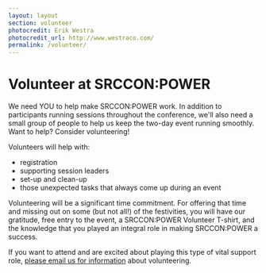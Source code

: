 ```yaml
---
layout: layout
section: volunteer
photocredit: Erik Westra
photocredit_url: http://www.westraco.com/
permalink: /volunteer/
---
```


# Volunteer at SRCCON:POWER

We need YOU to help make SRCCON:POWER work. In addition to participants running sessions throughout the conference, we'll also need a small group of people to help us keep the two-day event running smoothly. Want to help? Consider volunteering!

Volunteers will help with:

* registration
* supporting session leaders
* set-up and clean-up
* those unexpected tasks that always come up during an event

Volunteering will be a significant time commitment. For offering that time and missing out on some (but not all!) of the festivities, you will have our gratitude, free entry to the event, a SRCCON:POWER Volunteer T-shirt, and the knowledge that you played an integral role in making SRCCON:POWER a success.

If you want to attend and are excited about playing this type of vital support role, [please email us for information](mailto:srccon@opennews.org) about volunteering.
